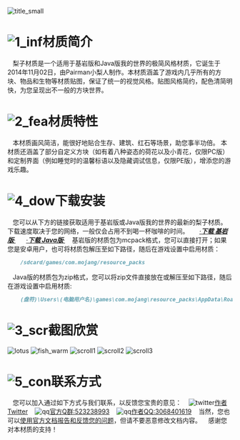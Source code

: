 ![title_small](https://ooo.0o0.ooo/2018/04/15/5ad35aaeb7ceb.png)
# ![1_inf](https://ooo.0o0.ooo/2018/04/15/5ad356c68a689.png)材质简介
    梨子材质是一个适用于基岩版和Java版我的世界的极简风格材质，它诞生于2014年11月02日，由Pairman小梨人制作。本材质涵盖了游戏内几乎所有的方块、物品和生物等材质贴图，保证了统一的视觉风格。贴图风格简约，配色清简明快，为您呈现出不一般的方块世界。
# ![2_fea](https://ooo.0o0.ooo/2018/04/15/5ad356d28e7e4.png)材质特性
    本材质画风简洁，能很好地贴合生存、建筑、红石等场景，助您事半功倍。
    本材质还涵盖了部分自定义方块（如有着八种姿态的荷花以及小青花，仅限PC版）和定制界面（例如睡觉时的温馨标语以及隐藏调试信息，仅限PE版），增添您的游戏乐趣。
    
# ![4_dow](https://ooo.0o0.ooo/2018/04/15/5ad356daadd7b.png)下载安装
    您可以从下方的链接获取适用于基岩版或Java版我的世界的最新的梨子材质。下载速度取决于您的网络，一般仅会占用不到喝一杯咖啡的时间。
      [·_**下载 基岩版**_·](https://pan.baidu.com/s/1CS69yjK4pDTydHXQMo1CAg)
      [·_**下载 Java版**_·](https://pan.baidu.com/s/1mF-RPnOMnP3PLofEcmbM9g)
    基岩版的材质包为mcpack格式，您可以直接打开；如果您是安卓用户，也可将材质包解压至如下路径，随后在游戏设置中启用材质：
```markdown
    /sdcard/games/com.mojang/resource_packs
```
    Java版的材质包为zip格式，您可以将zip文件直接放在或解压至如下路径，随后在游戏设置中启用材质:
```markdown
    (盘符)\Users\(电脑用户名)\games\com.mojang\resource_packs\AppData\Roaming\.minecraft\resourcepacks
```
# ![3_scr](https://ooo.0o0.ooo/2018/04/15/5ad356e2418e9.png)截图欣赏
![lotus](https://ooo.0o0.ooo/2018/04/15/5ad347677c7c7.png)
![fish_warm](https://ooo.0o0.ooo/2018/04/15/5ad3478aad5a2.png)
![scroll1](https://ooo.0o0.ooo/2018/04/15/5ad3481429b8d.png)
![scroll2](https://ooo.0o0.ooo/2018/04/15/5ad3482c14db9.png)
![scroll3](https://ooo.0o0.ooo/2018/04/15/5ad3484134480.png)

# ![5_con](https://ooo.0o0.ooo/2018/04/15/5ad356e93e3e3.png)联系方式
    您可以加入通过如下方式与我们联系，以反馈您宝贵的意见：
      ![twitter](https://ooo.0o0.ooo/2018/04/15/5ad353238bf7b.png)[作者Twitter](https://www.twitter.com/Pairmanxlr)
      ![qq](https://ooo.0o0.ooo/2018/04/15/5ad3531a48784.png)[官方Q群:523238993](https://jq.qq.com/?_wv=1027&k=5vuBSpI)
      ![qq](https://ooo.0o0.ooo/2018/04/15/5ad3531a48784.png)[作者QQ:3068401619](https://qm.qq.com/cgi-bin/qm/qr?k=LJbV1ta7hDKCbGh57unZVvd4tMQ49McL)
    当然，您也可以[使用官方文档报告和反馈您的问题](https://docs.qq.com/sheet/BtzoKn29FYZT0LHkhx0R9RgS2V2Mmq3umixe1)，但请不要恶意修改文档内容。
    感谢您对本材质的支持！
